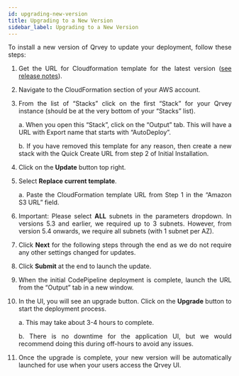 ```yaml
---
id: upgrading-new-version
title: Upgrading to a New Version
sidebar_label: Upgrading to a New Version
---
```


<div style="text-align: justify">

To install a new version of Qrvey to update your deployment, follow these steps:
1. Get the URL for Cloudformation template for the latest version (<a href="/docs/release-notes/release-last">see release notes</a>).
2. Navigate to the CloudFormation section of your AWS account.
3. From the list of “Stacks” click on the first “Stack” for your Qrvey instance (should be at the very bottom of your “Stacks” list). 

    a. When you open this “Stack”, click on the “Output” tab. This will have a URL with Export name that starts with “AutoDeploy”. 

    b. If you have removed this template for any reason, then create a new stack with the Quick Create URL from step 2 of Initial Installation.

4. Click on the **Update** button top right.
5. Select **Replace current template**. 

    a. Paste the CloudFormation template URL from Step 1 in the “Amazon S3 URL” field.

6. Important: Please select **ALL** subnets in the parameters dropdown. In versions 5.3 and earlier, we required up to 3 subnets. However, from version 5.4 onwards, we require all subnets (with 1 subnet per AZ).
7. Click **Next** for the following steps through the end as we do not require any other settings changed for updates.
8. Click **Submit** at the end to launch the update.
9. When the initial CodePipeline deployment is complete, launch the URL from the “Output” tab in a new window.
10. In the UI, you will see an upgrade button. Click on the **Upgrade** button to start the deployment process. 

    a. This may take about 3-4 hours to complete. 

    b. There is no downtime for the application UI, but we would recommend doing this during off-hours to avoid any issues.

11. Once the upgrade is complete, your new version will be automatically launched for use when your users access the Qrvey UI.

